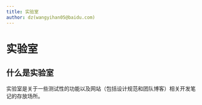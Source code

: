 ```yaml
---
title: 实验室
author: dz(wangyihan05@baidu.com)
---
```

# 实验室

## 什么是实验室
实验室是关于一些测试性的功能以及网站（包括设计规范和团队博客）相关开发笔记的存放场所。